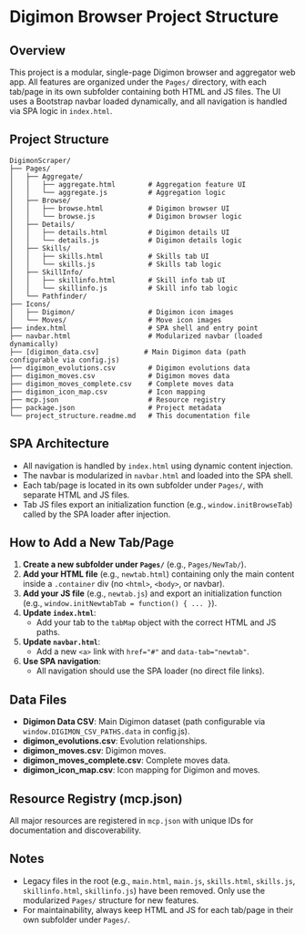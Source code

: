 # Digimon Browser Project Structure

## Overview
This project is a modular, single-page Digimon browser and aggregator web app. All features are organized under the `Pages/` directory, with each tab/page in its own subfolder containing both HTML and JS files. The UI uses a Bootstrap navbar loaded dynamically, and all navigation is handled via SPA logic in `index.html`.

## Project Structure

```
DigimonScraper/
├── Pages/
│   ├── Aggregate/
│   │   ├── aggregate.html        # Aggregation feature UI
│   │   └── aggregate.js          # Aggregation logic
│   ├── Browse/
│   │   ├── browse.html           # Digimon browser UI
│   │   └── browse.js             # Digimon browser logic
│   ├── Details/
│   │   ├── details.html          # Digimon details UI
│   │   └── details.js            # Digimon details logic
│   ├── Skills/
│   │   ├── skills.html           # Skills tab UI
│   │   └── skills.js             # Skills tab logic
│   ├── SkillInfo/
│   │   ├── skillinfo.html        # Skill info tab UI
│   │   └── skillinfo.js          # Skill info tab logic
│   └── Pathfinder/
├── Icons/
│   ├── Digimon/                  # Digimon icon images
│   └── Moves/                    # Move icon images
├── index.html                    # SPA shell and entry point
├── navbar.html                   # Modularized navbar (loaded dynamically)
├── [digimon_data.csv]           # Main Digimon data (path configurable via config.js)
├── digimon_evolutions.csv        # Digimon evolutions data
├── digimon_moves.csv             # Digimon moves data
├── digimon_moves_complete.csv    # Complete moves data
├── digimon_icon_map.csv          # Icon mapping
├── mcp.json                      # Resource registry
├── package.json                  # Project metadata
└── project_structure.readme.md   # This documentation file
```

## SPA Architecture
- All navigation is handled by `index.html` using dynamic content injection.
- The navbar is modularized in `navbar.html` and loaded into the SPA shell.
- Each tab/page is located in its own subfolder under `Pages/`, with separate HTML and JS files.
- Tab JS files export an initialization function (e.g., `window.initBrowseTab`) called by the SPA loader after injection.

## How to Add a New Tab/Page
1. **Create a new subfolder under `Pages/`** (e.g., `Pages/NewTab/`).
2. **Add your HTML file** (e.g., `newtab.html`) containing only the main content inside a `.container` div (no `<html>`, `<body>`, or navbar).
3. **Add your JS file** (e.g., `newtab.js`) and export an initialization function (e.g., `window.initNewtabTab = function() { ... }`).
4. **Update `index.html`**:
   - Add your tab to the `tabMap` object with the correct HTML and JS paths.
5. **Update `navbar.html`**:
   - Add a new `<a>` link with `href="#"` and `data-tab="newtab"`.
6. **Use SPA navigation**:
   - All navigation should use the SPA loader (no direct file links).

## Data Files
- **Digimon Data CSV**: Main Digimon dataset (path configurable via `window.DIGIMON_CSV_PATHS.data` in config.js).
- **digimon_evolutions.csv**: Evolution relationships.
- **digimon_moves.csv**: Digimon moves.
- **digimon_moves_complete.csv**: Complete moves data.
- **digimon_icon_map.csv**: Icon mapping for Digimon and moves.

## Resource Registry (mcp.json)
All major resources are registered in `mcp.json` with unique IDs for documentation and discoverability.

## Notes
- Legacy files in the root (e.g., `main.html`, `main.js`, `skills.html`, `skills.js`, `skillinfo.html`, `skillinfo.js`) have been removed. Only use the modularized `Pages/` structure for new features.
- For maintainability, always keep HTML and JS for each tab/page in their own subfolder under `Pages/`.
